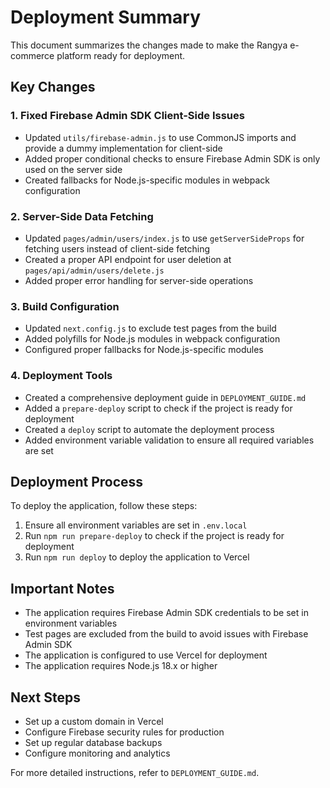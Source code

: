 # Deployment Summary

This document summarizes the changes made to make the Rangya e-commerce platform ready for deployment.

## Key Changes

### 1. Fixed Firebase Admin SDK Client-Side Issues

- Updated `utils/firebase-admin.js` to use CommonJS imports and provide a dummy implementation for client-side
- Added proper conditional checks to ensure Firebase Admin SDK is only used on the server side
- Created fallbacks for Node.js-specific modules in webpack configuration

### 2. Server-Side Data Fetching

- Updated `pages/admin/users/index.js` to use `getServerSideProps` for fetching users instead of client-side fetching
- Created a proper API endpoint for user deletion at `pages/api/admin/users/delete.js`
- Added proper error handling for server-side operations

### 3. Build Configuration

- Updated `next.config.js` to exclude test pages from the build
- Added polyfills for Node.js modules in webpack configuration
- Configured proper fallbacks for Node.js-specific modules

### 4. Deployment Tools

- Created a comprehensive deployment guide in `DEPLOYMENT_GUIDE.md`
- Added a `prepare-deploy` script to check if the project is ready for deployment
- Created a `deploy` script to automate the deployment process
- Added environment variable validation to ensure all required variables are set

## Deployment Process

To deploy the application, follow these steps:

1. Ensure all environment variables are set in `.env.local`
2. Run `npm run prepare-deploy` to check if the project is ready for deployment
3. Run `npm run deploy` to deploy the application to Vercel

## Important Notes

- The application requires Firebase Admin SDK credentials to be set in environment variables
- Test pages are excluded from the build to avoid issues with Firebase Admin SDK
- The application is configured to use Vercel for deployment
- The application requires Node.js 18.x or higher

## Next Steps

- Set up a custom domain in Vercel
- Configure Firebase security rules for production
- Set up regular database backups
- Configure monitoring and analytics

For more detailed instructions, refer to `DEPLOYMENT_GUIDE.md`. 